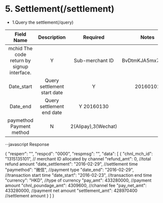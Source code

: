 # 5. Settlement(/settlement)
+  1.Query the settlement(/query)

Field Name|	Description|	Required	|Notes|	Example|
|:--:|:--:|:--:|:--:|:--:|
|mchid	The code return by signup interface.|	Y|	Sub-merchant ID|	BvDtmKJA5mx7GpN0|
|Date_start|	Query settlement start date|	Y|	20160101|	
|Date_end|	Query settlement end date|	Y	20160130|	
|paymethod	Payment method|	N|	2(Alipay),3(Wechat)|	

···javascript
Response

{
    "resperr": "",
    "respcd": "0000",
    "respmsg": "",
    "data": [
        {
            "chnl_mch_id": "1315135101",            // merchant ID allocated by channel
            "refund_amt": 0,                        //total refund amount
            "date_settlement": "2016-02-29",        //settlement time
            "paymethod": "微信",                    //payment type
            "date_end": "2016-02-29",               //transaction start time
            "date_start": "2016-02-23",             //transaction end time
            "currency": "HKD",                      //type of currency
            "pay_amt": 433280000,                   //payment amount
            "chnl_poundage_amt": 4309600,           //channel fee
            "pay_net_amt": 433280000,               //payment net amount
            "settlement_amt": 428970400             //settlement amount
        }
    ]
}
```
